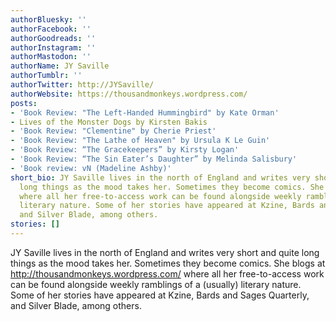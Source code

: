 ```yaml
---
authorBluesky: ''
authorFacebook: ''
authorGoodreads: ''
authorInstagram: ''
authorMastodon: ''
authorName: JY Saville
authorTumblr: ''
authorTwitter: http://JYSaville/
authorWebsite: https://thousandmonkeys.wordpress.com/
posts:
- 'Book Review: "The Left-Handed Hummingbird" by Kate Orman'
- Lives of the Monster Dogs by Kirsten Bakis
- 'Book Review: "Clementine" by Cherie Priest'
- 'Book Review: "The Lathe of Heaven" by Ursula K Le Guin'
- 'Book Review: “The Gracekeepers” by Kirsty Logan'
- 'Book Review: “The Sin Eater’s Daughter” by Melinda Salisbury'
- 'Book review: vN (Madeline Ashby)'
short_bio: JY Saville lives in the north of England and writes very short and quite
  long things as the mood takes her. Sometimes they become comics. She blogs at http://thousandmonkeys.wordpress.com/
  where all her free-to-access work can be found alongside weekly ramblings of a (usually)
  literary nature. Some of her stories have appeared at Kzine, Bards and Sages Quarterly,
  and Silver Blade, among others.
stories: []
---
```


JY Saville lives in the north of England and writes very short and quite long things as the mood takes her. Sometimes they become comics. She blogs at http://thousandmonkeys.wordpress.com/ where all her free-to-access work can be found alongside weekly ramblings of a (usually) literary nature. Some of her stories have appeared at Kzine, Bards and Sages Quarterly, and Silver Blade, among others.